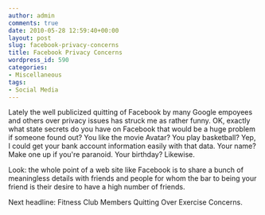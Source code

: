 ```yaml
---
author: admin
comments: true
date: 2010-05-28 12:59:40+00:00
layout: post
slug: facebook-privacy-concerns
title: Facebook Privacy Concerns
wordpress_id: 590
categories:
- Miscellaneous
tags:
- Social Media
---
```


Lately the well publicized quitting of Facebook by many Google empoyees and others over privacy issues has struck me as rather funny. OK, exactly what state secrets do you have on Facebook that would be a huge problem if someone found out? You like the movie Avatar? You play basketball? Yep, I could get your bank account information easily with that data. Your name? Make one up if you're paranoid. Your birthday? Likewise.

 

Look: the whole point of a web site like Facebook is to share a bunch of meaningless details with friends and people for whom the bar to being your friend is their desire to have a high number of friends.

 

Next headline: Fitness Club Members Quitting Over Exercise Concerns.
